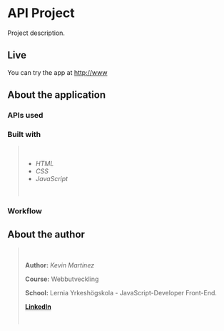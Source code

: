 # API Project
Project description.

## Live
You can try the app at <http://www>

## About the application

### APIs used

### Built with
> <br/>
>
>+ *HTML*
>+ *CSS*
>+ *JavaScript*
>
> <br/>

### Workflow

## About the author
> <br/>
>
> **Author:** *Kevin Martinez*
>
> **Course:** Webbutveckling
>
> **School:** Lernia Yrkeshögskola - JavaScript-Developer Front-End.
>
> **[LinkedIn]**
>
> <br/>







[linkedin]: https://se.linkedin.com/in/kevin-martinez-42a040114
